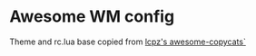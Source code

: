 # Awesome WM config

Theme and rc.lua base copied from [lcpz's awesome-copycats`](https://github.com/lcpz/awesome-copycats?tab=readme-ov-file)
